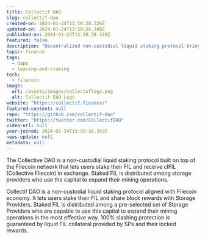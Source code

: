```yaml
---
title: Collectif DAO
slug: collectif-dao
created-on: 2024-01-24T13:50:38.326Z
updated-on: 2024-01-24T13:50:38.340Z
published-on: 2024-01-24T13:50:38.349Z
featured: false
description: "Decentralized non-custodial liquid staking protocol bringing capital efficient storage an mining to the Filecoin network"
topic: finance
tags:
  - dapp
  - leasing-and-staking
tech:
  - filecoin
image:
  url: /assets/images/collectoflogo.png
  alt: Collectif DAO Logo
website: "https://collectif.finance/"
featured-content: null
repo: "https://github.com/collectif-dao"
twitter: "https://twitter.com/CollectifDAO"
video-url: null
year-joined: 2024-01-24T13:50:38.359Z
news-update: null
metadata: null
---
```


The Collective DAO is a non-custodial liquid staking protocol built on top of the Filecoin network that lets users stake their FIL and receive clFIL (Collective Filecoin) in exchange. Staked FIL is distributed among storage providers who use the capital to expand their mining operations.

Collectif DAO is a non-custodial liquid staking protocol aligned with Filecoin economy. It lets users stake their FIL and share block rewards with Storage Providers. Staked FIL is distributed among a pre-selected set of Storage Providers who are capable to use this capital to expand their mining operations in the most effective way. 100% slashing protection is guaranteed by liquid FIL collateral provided by SPs and their locked rewards.
